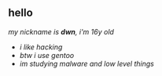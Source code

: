 ## hello
*my nickname is **dwn**, i'm 16y old*

* *i like hacking*
* *btw i use gentoo*
* *im studying malware and low level things*
